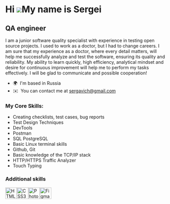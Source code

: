 Hi ![](https://user-images.githubusercontent.com/18350557/176309783-0785949b-9127-417c-8b55-ab5a4333674e.gif)My name is Sergei
==============================================================================================================================

QA engineer
--

I am a junior software quality specialist with experience in testing open source projects. I used to work as a doctor, but I had to change careers. I am sure that my experience as a doctor, where every detail matters, will help me successfully analyze and test the software, ensuring its quality and reliability. My ability to learn quickly, high efficiency, analytical mindset and desire for continuous improvement will help me to perform my tasks effectively. I will be glad to communicate and possible cooperation!

* 🌍  I'm based in Russia
* ✉️  You can contact me at [sergavich@gmail.com](mailto:sergavich@gmail.com)


### My Core Skills:
* Creating checklists, test cases, bug reports
* Test Design Techniques
* DevTools
* Postman
* SQL PostgreSQL
* Basic Linux terminal skills
* Github, Git
* Basic knowledge of the TCP/IP stack
* HTTP/HTTPS Traffic Analyzer
* Touch Typing



### Additional skills


<p align="left">
<a href="https://developer.mozilla.org/en-US/docs/Glossary/HTML5" target="_blank" rel="noreferrer"><img src="https://raw.githubusercontent.com/danielcranney/readme-generator/main/public/icons/skills/html5-colored.svg" width="36" height="36" alt="HTML5" /></a><a href="https://www.w3.org/TR/CSS/#css" target="_blank" rel="noreferrer"><img src="https://raw.githubusercontent.com/danielcranney/readme-generator/main/public/icons/skills/css3-colored.svg" width="36" height="36" alt="CSS3" /></a><a href="https://www.adobe.com/uk/products/photoshop.html" target="_blank" rel="noreferrer"><img src="https://raw.githubusercontent.com/danielcranney/readme-generator/main/public/icons/skills/photoshop-colored.svg" width="36" height="36" alt="Photoshop" /></a><a href="https://www.figma.com/" target="_blank" rel="noreferrer"><img src="https://raw.githubusercontent.com/danielcranney/readme-generator/main/public/icons/skills/figma-colored.svg" width="36" height="36" alt="Figma" /></a>
</p>
